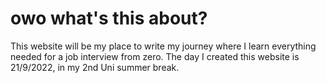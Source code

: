 # owo what's this about?

This website will be my place to write my journey where I learn everything needed for a job interview from zero. The day I created this website is 21/9/2022, in my 2nd Uni summer break.&#x20;
